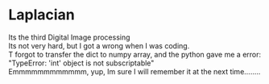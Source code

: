 # Laplacian
Its the third Digital Image processing<br/>
Its not very hard, but I got a wrong when I was coding.<br/>
T forgot to transfer the dict to numpy array, and the python gave me a error: "TypeError: 'int' object is not subscriptable"<br/>
Emmmmmmmmmmmm, yup, Im sure I will remember it at the next time........<br/>
